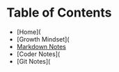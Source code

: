 # **Table of Contents**

* [Home](
* [Growth Mindset](
* [Markdown Notes](https://github.com/H-Thomas4/H-Thomas4.github.io-reading-note/blob/bf35f9b0aad696d362b48ee1e61c86fc725aec44/Markdown.md)
* [Coder Notes](
* [Git Notes](


